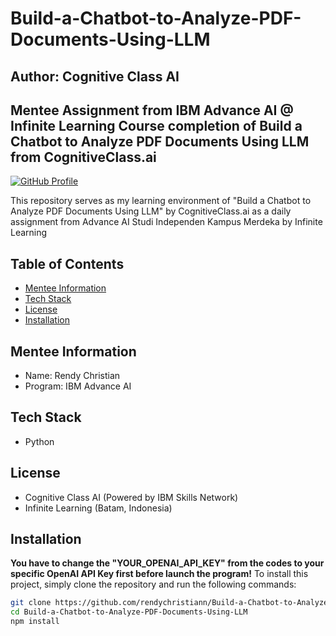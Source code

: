 # Build-a-Chatbot-to-Analyze-PDF-Documents-Using-LLM
## Author: Cognitive Class AI
## Mentee Assignment from IBM Advance AI @ Infinite Learning Course completion of Build a Chatbot to Analyze PDF Documents Using LLM from CognitiveClass.ai

[![GitHub Profile](https://img.shields.io/badge/GitHub-Profile-green)](https://github.com/rendychristiann)

This repository serves as my learning environment of "Build a Chatbot to Analyze PDF Documents Using LLM" by CognitiveClass.ai as a daily assignment from Advance AI Studi Independen Kampus Merdeka by Infinite Learning

## Table of Contents
- [Mentee Information](#Mentee-Information)
- [Tech Stack](#Tech-Stack)
- [License](#license)
- [Installation](#Installation)

## Mentee Information
- Name: Rendy Christian
- Program: IBM Advance AI

## Tech Stack
* Python 

## License
- Cognitive Class AI (Powered by IBM Skills Network)
- Infinite Learning (Batam, Indonesia)

## Installation
**You have to change the "YOUR_OPENAI_API_KEY" from the codes to your specific OpenAI API Key first before launch the program!**
To install this project, simply clone the repository and run the following commands:

```bash
git clone https://github.com/rendychristiann/Build-a-Chatbot-to-Analyze-PDF-Documents-Using-LLM
cd Build-a-Chatbot-to-Analyze-PDF-Documents-Using-LLM
npm install
